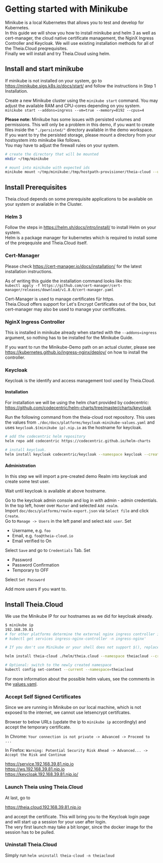 # Getting started with Minikube

Minikube is a local Kubernetes that allows you to test and develop for Kubernetes.\
In this guide we will show you how to install minikube and helm 3 as well as cert-manager, the cloud native certificate management, the NginX Ingress Controller and Keycloak. We will use existing installation methods for all of the Theia.Cloud preqrequisites.\
Finally we will install and try Theia.Cloud using helm.

## Install and start minikube

If minikube is not installed on your system, go to https://minikube.sigs.k8s.io/docs/start/ and follow the instructions in Step 1 Installation.

Create a new Minikube cluster using the `minikube start` command. You may adjust the available RAM and CPU-cores depending on you system.\
`minikube start --addons=ingress --vm=true --memory=8192 --cpus=4`

**Please note:** Minikube has some issues with persisted volumes and permissions. This will only be a problem in this demo, if you want to create files inside the `"./persisted/"` directory available in the demo workspace.\
If you want to try the persisted storage, please mount a directory from your hostsystem into minikube like follows.\
You may have to adjust the firewall rules on your system.

```bash
# create the directory that will be mounted
mkdir ~/tmp/minikube

# mount into minikube with expected ids
minikube mount ~/tmp/minikube:/tmp/hostpath-provisioner/theia-cloud --uid 101 --gid 101
```

## Install Prerequisites

Theia.cloud depends on some prerequisite applications to be available on your system or available in the Cluster.

### Helm 3

Follow the steps in https://helm.sh/docs/intro/install/ to install Helm on your system.\
Helm is a package manager for kubernetes which is required to install some of the preqequiste and Theia.Cloud itself.

### Cert-Manager

Please check https://cert-manager.io/docs/installation/ for the latest installation instructions.

As of writing this guide the installation command looks like this:\
`kubectl apply -f https://github.com/cert-manager/cert-manager/releases/download/v1.8.0/cert-manager.yaml`

Cert-Manager is used to manage certificates für https.\
Theia.Cloud offers support for Let's Encrypt Certificates out of the box, but cert-manager may also be used to manage your certificates.

### NginX Ingress Controller

This is installed in minikube already when started with the `--addons=ingress` argument, so nothing has to be installed for the Minikube Guide.

If you want to run the Minikube-Demo path on an actual cluster, please see https://kubernetes.github.io/ingress-nginx/deploy/ on how to install the controller.

### Keycloak

Keycloak is the identify and access management tool used by Theia.Cloud.

#### Installation

For installation we will be using the helm chart provided by codecentric: https://github.com/codecentric/helm-charts/tree/master/charts/keycloak

Run the following command from the theia-cloud root repository. This uses the values from `./doc/docs/platforms/keycloak-minikube-values.yaml` and uses `keycloak.$(minikube ip).nip.io` as the hostname for keycloak.

```bash
# add the codecentric helm repository
helm repo add codecentric https://codecentric.github.io/helm-charts

# install keycloak. 
helm install keycloak codecentric/keycloak --namespace keycloak --create-namespace --values ./doc/docs/platforms/keycloak-minikube-values.yaml --set ingress.rules[0].host=keycloak.$(minikube ip).nip.io --set ingress.tls[0].hosts={keycloak.$(minikube ip).nip.io}
```

#### Administration

In this step we will import a pre-created demo Realm into keycloak and create some test user.

Wait until keycloak is available at above hostname.

Go to the keycloak admin console and log in with admin - admin credentials.\
In the top left, hover over `Master` and selected `Add realm`.\
Import `doc/docs/platforms/realm-export.json` via `Select file` and click `Create`.\
Go to `Manage -> Users` in the left panel and select `Add user`.
Set

* Username, e.g. `foo`
* Email, e.g. `foo@theia-cloud.io`
* Email verified to On

Select `Save` and go to `Credentials` Tab.
Set

* Password
* Password Confirmation
* Temporary to OFF

Select `Set Password`

Add more users if you want to.

## Install Theia.Cloud

We use the Minikube IP for our hostnames as we did for keycloak already.

```bash
$ minikube ip
192.168.39.81
# for other platforms determine the external nginx ingress controller ip with
# kubectl get services ingress-nginx-controller -n ingress-nginx'

# If you don't use Minikube or your shell does not support $(), replace $(minikube ip) with the IP you determined above

helm install theia-cloud ./helm/theia.cloud --namespace theiacloud --create-namespace --values ./helm/theia.cloud/valuesMinikube.yaml --set hosts.service=service.$(minikube ip).nip.io --set hosts.landing=theia.cloud.$(minikube ip).nip.io --set hosts.instance=ws.$(minikube ip).nip.io --set keycloak.authUrl=https://keycloak.$(minikube ip).nip.io/auth/

# Optional: switch to the newly created namespace
kubectl config set-context --current --namespace=theiacloud
```

For more information about the possible helm values, see the comments in the [values.yaml](../../../helm/theia.cloud/values.yaml).

### Accept Self Signed Certificates

Since we are running in Minikube on our local machine, which is not exposed to the internet, we cannot use letsencrypt certifcates.

Browser to below URLs (update the ip to `minikube ip` accordingly) and accept the temporary certificate.

In Chrome:
`Your connection is not private -> Advanced -> Proceed to ...`

In Firefox:
`Warning: Potential Security Risk Ahead -> Advanced... -> Accept the Risk and Continue`

https://service.192.168.39.81.nip.io \
https://ws.192.168.39.81.nip.io  \
https://keycloak.192.168.39.81.nip.io/

### Launch Theia using Theia.Cloud

At last, go to

https://theia.cloud.192.168.39.81.nip.io

and accept the certificate. This will bring you to the Keycloak login page and will start up a session for your user after login.\
The very first launch may take a bit longer, since the docker image for the session has to be pulled.

### Uninstall Theia.Cloud

Simply run `helm uninstall theia-cloud -n theiacloud`
